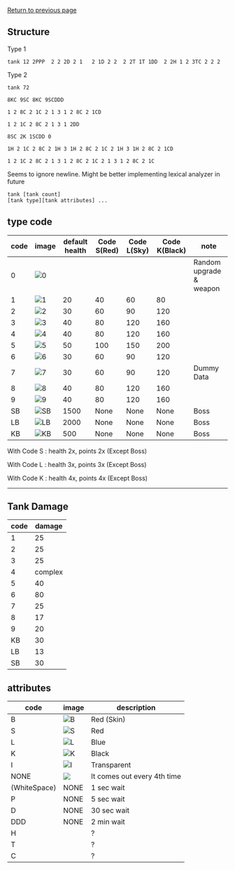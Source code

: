 [Return to previous page](/Decoded/README.md#decoded-structure)

## Structure

Type 1
```text
tank 12 2PPP  2 2 2D 2 1   2 1D 2 2  2 2T 1T 1DD  2 2H 1 2 3TC 2 2 2
```

Type 2
```text
tank 72  

8KC 9SC 8KC 9SCDDD 

1 2 8C 2 1C 2 1 3 1 2 8C 2 1CD

1 2 1C 2 8C 2 1 3 1 2DD 

8SC 2K 1SCDD 0

1H 2 1C 2 8C 2 1H 3 1H 2 8C 2 1C 2 1H 3 1H 2 8C 2 1CD

1 2 1C 2 8C 2 1 3 1 2 8C 2 1C 2 1 3 1 2 8C 2 1C

```

Seems to ignore newline. Might be better implementing lexical analyzer in future

```text
tank [tank count]
[tank type][tank attributes] ...
```



## type code



| code | image                                                                                            | default health | Code S(Red) | Code L(Sky) | Code K(Black) | note                    |
|------|--------------------------------------------------------------------------------------------------|----------------|-------------|-------------|---------------|-------------------------|
| 0    | ![0](https://github.com/jupiterbjy/OpenAT/assets/45421813/54048e45-9f29-4c6d-bbbf-03d16bd88b23)  |                |             |             |               | Random upgrade & weapon |
| 1    | ![1](https://github.com/jupiterbjy/OpenAT/assets/45421813/842c9f02-6b39-43e4-b87e-40416abec7a8)  | 20             | 40           | 60           | 80             |                         |
| 2    | ![2](https://github.com/jupiterbjy/OpenAT/assets/45421813/3bf1de98-4ea6-488a-8352-b754171382e4)  | 30             | 60           | 90           | 120            |                         |
| 3    | ![3](https://github.com/jupiterbjy/OpenAT/assets/45421813/52f5f127-65dd-4f32-938e-269aacf4eeaa)  | 40             | 80           | 120          | 160            |                         |
| 4    | ![4](https://github.com/jupiterbjy/OpenAT/assets/45421813/cae3af19-80c4-49fb-8660-ffc051c0b36a)  | 40             | 80           | 120          | 160            |                         |
| 5    | ![5](https://github.com/jupiterbjy/OpenAT/assets/45421813/09a4d842-cad4-4b91-b93c-6b640213a862)  | 50             | 100          | 150           | 200            |                         |
| 6    | ![6](https://github.com/jupiterbjy/OpenAT/assets/45421813/b900c2f3-49fe-42c0-a983-c3db8def67d9)  | 30             | 60          | 90          | 120           |                         |
| 7    | ![7](https://github.com/jupiterbjy/OpenAT/assets/45421813/cd6eb1ad-9aad-42cc-b87e-7161a992cbe9)  | 30             | 60           | 90           | 120            | Dummy Data              |
| 8    | ![8](https://github.com/jupiterbjy/OpenAT/assets/45421813/61a6935f-4c7b-4ad4-b6fd-74ee517f9e1e)  | 40             | 80          | 120          | 160            |                         |
| 9    | ![9](https://github.com/jupiterbjy/OpenAT/assets/45421813/b6e5798f-ae68-4505-8687-bb862b94f8a0)  | 40             | 80          | 120          | 160            |                         |
| SB   | ![SB](https://github.com/jupiterbjy/OpenAT/assets/45421813/e0f1c082-e37f-410e-b6b0-3b1cf83e6323) | 1500           | None        | None        | None          | Boss                    |
| LB   | ![LB](https://github.com/jupiterbjy/OpenAT/assets/45421813/018961e2-9ca2-429a-bd3b-ba5ae47d7529) | 2000           | None        | None        | None          | Boss                    |
| KB   | ![KB](https://github.com/jupiterbjy/OpenAT/assets/45421813/119eec7f-6e30-45a4-86ad-851ecf1f55b0) | 500            | None        | None        | None          | Boss                    |

With Code S : health 2x, points 2x (Except Boss)

With Code L : health 3x, points 3x (Except Boss)

With Code K : health 4x, points 4x (Except Boss)


---

## Tank Damage

| code  | damage |
|-------|--------|
| 1     | 25     |
| 2     | 25     |
| 3     | 25     |
| 4     | complex|
| 5     | 40     |
| 6     | 80     |
| 7     | 25     |
| 8     | 17     |
| 9     | 20     |
| KB    | 30     |
| LB    | 13     |
| SB    | 30     |



## attributes

| code         | image                                                                                           | description |
|--------------|-------------------------------------------------------------------------------------------------|-------------|
| B            | ![B](https://github.com/jupiterbjy/OpenAT/assets/45421813/ee5047be-9788-425b-8962-8af6be69b388) | Red (Skin)  |
| S            | ![S](https://github.com/jupiterbjy/OpenAT/assets/45421813/a516b7c7-83f2-4bec-ab43-bbd4837f2b6f) | Red         |
| L            | ![L](https://github.com/jupiterbjy/OpenAT/assets/45421813/2c19b2ce-f939-409b-9a71-c4ad884398e8) | Blue        |
| K            | ![K](https://github.com/jupiterbjy/OpenAT/assets/45421813/4e53c421-6437-45c0-83ee-06fde827486d) | Black       |
| I            | ![I](https://github.com/jupiterbjy/OpenAT/assets/45421813/5803639b-4743-4d1d-a736-7e8af8b6c175) | Transparent |
| NONE         | ![](https://github.com/jupiterbjy/OpenAT/assets/45421813/b3d517b3-b539-4e86-95ae-be01d5a68679)  | It comes out every 4th time |
| (WhiteSpace) | NONE        | 1 sec wait  |
| P            | NONE        | 5 sec wait  |
| D            | NONE        | 30 sec wait |
| DDD          | NONE        | 2 min wait  |
| H            |             | ?           | 
| T            |             | ?           |
| C            |             | ?           | 

